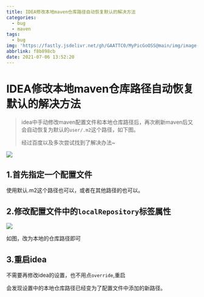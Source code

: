 ```yaml
---
title: IDEA修改本地maven仓库路径自动恢复默认的解决方法
categories:
  - bug
  - maven
tags:
  - bug
img: 'https://fastly.jsdelivr.net/gh/GAATTC0/MyPicGoOSS@main/img/image-20210706140726447.png'
abbrlink: f8b898cb
date: 2021-07-06 13:52:20
---
```


# IDEA修改本地maven仓库路径自动恢复默认的解决方法

> idea中手动修改maven配置文件和本地仓库路径后，再次刷新maven后又会自动恢复为默认的`user/.m2`这个路径，如下图。
>
> 经过百度以及多次尝试找到了解决办法~

![](https://fastly.jsdelivr.net/gh/GAATTC0/MyPicGoOSS@main/img/image-20210706135543843.png)

## 1.首先指定一个配置文件

使用默认.m2这个路径也可以，或者在其他路径的也可以。

## 2.修改配置文件中的`localRepository`标签属性

![](https://fastly.jsdelivr.net/gh/GAATTC0/MyPicGoOSS@main/img/image-20210706135941585.png)

如图，改为本地的仓库路径即可

## 3.重启idea

不需要再修改idea的设置，也不用点`override`,重启

会发现设置中的本地仓库路径已经变为了配置文件中添加的新路径。